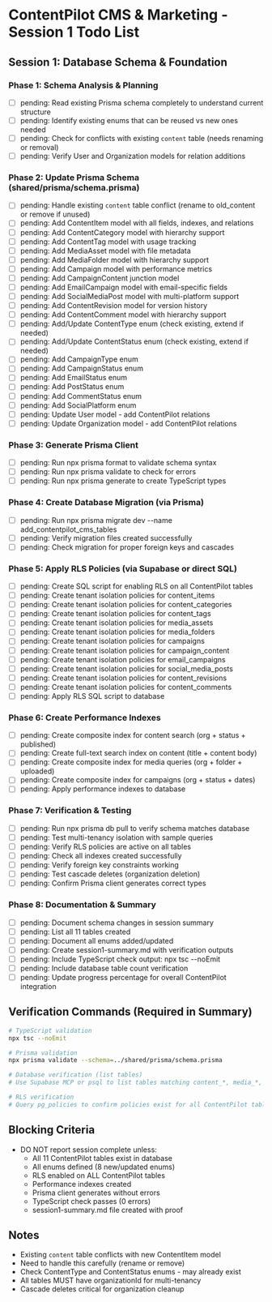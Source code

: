 # ContentPilot CMS & Marketing - Session 1 Todo List

## Session 1: Database Schema & Foundation

### Phase 1: Schema Analysis & Planning
- [ ] pending: Read existing Prisma schema completely to understand current structure
- [ ] pending: Identify existing enums that can be reused vs new ones needed
- [ ] pending: Check for conflicts with existing `content` table (needs renaming or removal)
- [ ] pending: Verify User and Organization models for relation additions

### Phase 2: Update Prisma Schema (shared/prisma/schema.prisma)
- [ ] pending: Handle existing `content` table conflict (rename to old_content or remove if unused)
- [ ] pending: Add ContentItem model with all fields, indexes, and relations
- [ ] pending: Add ContentCategory model with hierarchy support
- [ ] pending: Add ContentTag model with usage tracking
- [ ] pending: Add MediaAsset model with file metadata
- [ ] pending: Add MediaFolder model with hierarchy support
- [ ] pending: Add Campaign model with performance metrics
- [ ] pending: Add CampaignContent junction model
- [ ] pending: Add EmailCampaign model with email-specific fields
- [ ] pending: Add SocialMediaPost model with multi-platform support
- [ ] pending: Add ContentRevision model for version history
- [ ] pending: Add ContentComment model with hierarchy support
- [ ] pending: Add/Update ContentType enum (check existing, extend if needed)
- [ ] pending: Add/Update ContentStatus enum (check existing, extend if needed)
- [ ] pending: Add CampaignType enum
- [ ] pending: Add CampaignStatus enum
- [ ] pending: Add EmailStatus enum
- [ ] pending: Add PostStatus enum
- [ ] pending: Add CommentStatus enum
- [ ] pending: Add SocialPlatform enum
- [ ] pending: Update User model - add ContentPilot relations
- [ ] pending: Update Organization model - add ContentPilot relations

### Phase 3: Generate Prisma Client
- [ ] pending: Run npx prisma format to validate schema syntax
- [ ] pending: Run npx prisma validate to check for errors
- [ ] pending: Run npx prisma generate to create TypeScript types

### Phase 4: Create Database Migration (via Prisma)
- [ ] pending: Run npx prisma migrate dev --name add_contentpilot_cms_tables
- [ ] pending: Verify migration files created successfully
- [ ] pending: Check migration for proper foreign keys and cascades

### Phase 5: Apply RLS Policies (via Supabase or direct SQL)
- [ ] pending: Create SQL script for enabling RLS on all ContentPilot tables
- [ ] pending: Create tenant isolation policies for content_items
- [ ] pending: Create tenant isolation policies for content_categories
- [ ] pending: Create tenant isolation policies for content_tags
- [ ] pending: Create tenant isolation policies for media_assets
- [ ] pending: Create tenant isolation policies for media_folders
- [ ] pending: Create tenant isolation policies for campaigns
- [ ] pending: Create tenant isolation policies for campaign_content
- [ ] pending: Create tenant isolation policies for email_campaigns
- [ ] pending: Create tenant isolation policies for social_media_posts
- [ ] pending: Create tenant isolation policies for content_revisions
- [ ] pending: Create tenant isolation policies for content_comments
- [ ] pending: Apply RLS SQL script to database

### Phase 6: Create Performance Indexes
- [ ] pending: Create composite index for content search (org + status + published)
- [ ] pending: Create full-text search index on content (title + content body)
- [ ] pending: Create composite index for media queries (org + folder + uploaded)
- [ ] pending: Create composite index for campaigns (org + status + dates)
- [ ] pending: Apply performance indexes to database

### Phase 7: Verification & Testing
- [ ] pending: Run npx prisma db pull to verify schema matches database
- [ ] pending: Test multi-tenancy isolation with sample queries
- [ ] pending: Verify RLS policies are active on all tables
- [ ] pending: Check all indexes created successfully
- [ ] pending: Verify foreign key constraints working
- [ ] pending: Test cascade deletes (organization deletion)
- [ ] pending: Confirm Prisma client generates correct types

### Phase 8: Documentation & Summary
- [ ] pending: Document schema changes in session summary
- [ ] pending: List all 11 tables created
- [ ] pending: Document all enums added/updated
- [ ] pending: Create session1-summary.md with verification outputs
- [ ] pending: Include TypeScript check output: npx tsc --noEmit
- [ ] pending: Include database table count verification
- [ ] pending: Update progress percentage for overall ContentPilot integration

## Verification Commands (Required in Summary)
```bash
# TypeScript validation
npx tsc --noEmit

# Prisma validation
npx prisma validate --schema=../shared/prisma/schema.prisma

# Database verification (list tables)
# Use Supabase MCP or psql to list tables matching content_*, media_*, *campaign*, *comment*

# RLS verification
# Query pg_policies to confirm policies exist for all ContentPilot tables
```

## Blocking Criteria
- DO NOT report session complete unless:
  - All 11 ContentPilot tables exist in database
  - All enums defined (8 new/updated enums)
  - RLS enabled on ALL ContentPilot tables
  - Performance indexes created
  - Prisma client generates without errors
  - TypeScript check passes (0 errors)
  - session1-summary.md file created with proof

## Notes
- Existing `content` table conflicts with new ContentItem model
- Need to handle this carefully (rename or remove)
- Check ContentType and ContentStatus enums - may already exist
- All tables MUST have organizationId for multi-tenancy
- Cascade deletes critical for organization cleanup
